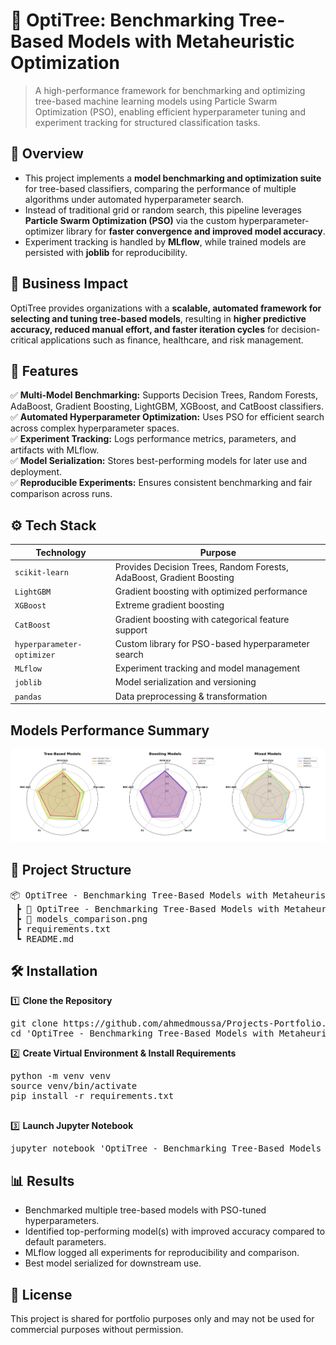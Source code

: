 # 📌 OptiTree: Benchmarking Tree-Based Models with Metaheuristic Optimization
> A high-performance framework for benchmarking and optimizing tree-based machine learning models using Particle Swarm Optimization (PSO), enabling efficient hyperparameter tuning and experiment tracking for structured classification tasks.


## 📖 Overview
- This project implements a **model benchmarking and optimization suite** for tree-based classifiers, comparing the performance of multiple algorithms under automated hyperparameter search.
- Instead of traditional grid or random search, this pipeline leverages **Particle Swarm Optimization (PSO)** via the custom hyperparameter-optimizer library for **faster convergence and improved model accuracy**.
- Experiment tracking is handled by **MLflow**, while trained models are persisted with **joblib** for reproducibility.


## 🏢 Business Impact
OptiTree provides organizations with a **scalable, automated framework for selecting and tuning tree-based models**, resulting in **higher predictive accuracy, reduced manual effort, and faster iteration cycles** for decision-critical applications such as finance, healthcare, and risk management.


## 🚀 Features
✅ **Multi-Model Benchmarking:** Supports Decision Trees, Random Forests, AdaBoost, Gradient Boosting, LightGBM, XGBoost, and CatBoost classifiers.  
✅ **Automated Hyperparameter Optimization:** Uses PSO for efficient search across complex hyperparameter spaces.  
✅ **Experiment Tracking:** Logs performance metrics, parameters, and artifacts with MLflow.  
✅ **Model Serialization:** Stores best-performing models for later use and deployment.  
✅ **Reproducible Experiments:** Ensures consistent benchmarking and fair comparison across runs.  


## ⚙️ Tech Stack
| Technology                 | Purpose                                                              |
| -------------------------- | -------------------------------------------------------------------- |
| `scikit-learn`             | Provides Decision Trees, Random Forests, AdaBoost, Gradient Boosting |
| `LightGBM`                 | Gradient boosting with optimized performance                         |
| `XGBoost`                  | Extreme gradient boosting                                            |
| `CatBoost`                 | Gradient boosting with categorical feature support                   |
| `hyperparameter-optimizer` | Custom library for PSO-based hyperparameter search                   |
| `MLflow`                   | Experiment tracking and model management                             |
| `joblib`                   | Model serialization and versioning                                   |
| `pandas`                   | Data preprocessing & transformation                                  |


## Models Performance Summary
![Models Performance Summary](models_comparison.png)


## 📂 Project Structure
<pre>
📦 OptiTree - Benchmarking Tree-Based Models with Metaheuristic Optimization
 ┣ 📜 OptiTree - Benchmarking Tree-Based Models with Metaheuristic Optimization.ipynb    # Main notebook (data preprocessing, training, optimization, results)
 ┣ 📜 models_comparison.png
 ┣ requirements.txt
 ┗ README.md
</pre>


## 🛠️ Installation
1️⃣ **Clone the Repository**
<pre>
git clone https://github.com/ahmedmoussa/Projects-Portfolio.git
cd 'OptiTree - Benchmarking Tree-Based Models with Metaheuristic Optimization'
</pre>

2️⃣ **Create Virtual Environment & Install Requirements**
<pre>
python -m venv venv
source venv/bin/activate
pip install -r requirements.txt

</pre>

3️⃣ **Launch Jupyter Notebook**
<pre>
jupyter notebook 'OptiTree - Benchmarking Tree-Based Models with Metaheuristic Optimization.ipynb'
</pre>


## 📊 Results
- Benchmarked multiple tree-based models with PSO-tuned hyperparameters.
- Identified top-performing model(s) with improved accuracy compared to default parameters.
- MLflow logged all experiments for reproducibility and comparison.
- Best model serialized for downstream use.


## 📝 License
This project is shared for portfolio purposes only and may not be used for commercial purposes without permission.